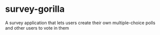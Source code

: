 # survey-gorilla
A survey application that lets users create their own multiple-choice polls and other users to vote in them
